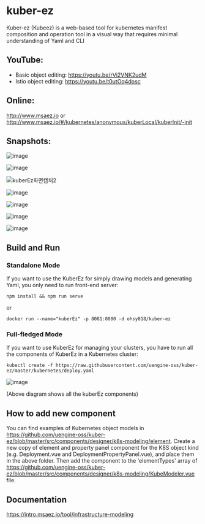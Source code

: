 # kuber-ez
Kuber-ez (Kubeez) is a web-based tool for kubernetes manifest composition and operation tool in a visual way that requires minimal understanding of Yaml and CLI 

## YouTube:
- Basic object editing: https://youtu.be/rVi2VNK2udM
- Istio object editing: https://youtu.be/t0utOq4dosc

## Online:
http://www.msaez.io or http://www.msaez.io/#/kubernetes/anonymous/kuberLocal/kuberInit/-init

## Snapshots:

![image](https://user-images.githubusercontent.com/48265118/88508769-8c4ff980-d01a-11ea-91f7-e9eab52c4376.png)

![image](https://user-images.githubusercontent.com/48265118/88508857-be615b80-d01a-11ea-9649-f5ddabd60445.png)

![kuberEz화면캡처2](https://user-images.githubusercontent.com/48265118/88508967-01233380-d01b-11ea-8ea9-4ae6908af7a4.png)

![image](https://user-images.githubusercontent.com/48265118/88509850-e9e54580-d01c-11ea-9167-6a82ad6da908.png)

![image](https://user-images.githubusercontent.com/48265118/88509906-fe294280-d01c-11ea-8640-0519e8ca44ca.png)

![image](https://user-images.githubusercontent.com/48265118/88513320-0ab09980-d023-11ea-9818-d5056698b8a8.png)

![image](https://user-images.githubusercontent.com/48265118/88513384-24ea7780-d023-11ea-8425-1a8a90a04351.png)


## Build and Run
### Standalone Mode

If you want to use the KuberEz for simply drawing models and generating Yaml, you only need to run front-end server:
```
npm install && npm run serve
```
or
```
docker run --name="kuberEz" -p 8081:8080 -d ohsy818/kuber-ez
```

### Full-fledged Mode

If you want to use KuberEz for managing your clusters, you have to run all the components of KuberEz in a Kubernetes cluster:



```
kubectl create -f https://raw.githubusercontent.com/uengine-oss/kuber-ez/master/kubernetes/deploy.yaml
```

![image](https://user-images.githubusercontent.com/48265118/91529225-e1e23380-e943-11ea-8c35-12ddf7d6712e.png)

(Above diagram shows all the kuberEz components)

## How to add new component

You can find examples of Kubernetes object models in https://github.com/uengine-oss/kuber-ez/blob/master/src/components/designer/k8s-modeling/element.
Create a new copy of element and property panel component for the K8S object kind (e.g. Deployment.vue and DeploymentPropertyPanel.vue), and place them in the above folder.
Then add the component to the 'elementTypes' array of https://github.com/uengine-oss/kuber-ez/blob/master/src/components/designer/k8s-modeling/KubeModeler.vue file.


## Documentation

https://intro.msaez.io/tool/infrastructure-modeling


